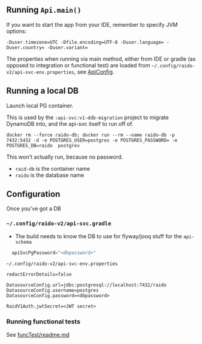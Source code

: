 
## Running `Api.main()`

If you want to start the app from your IDE, remember to specify JVM options:

`-Duser.timezone=UTC -Dfile.encoding=UTF-8 -Duser.language= -Duser.country= -Duser.variant=`

The properties when running via main method, either from IDE or gradle (as 
opposed to integration or functional test) are loaded from 
`~/.config/raido-v2/api-svc-env.properties`, see
[ApiConfig](/src/main/java/raido/spring/config/ApiConfig.java).

## Running a local DB

Launch local PG container.

This is used by the `:api-svc:v1-ddb-migration` project to migrate DynamoDB 
into, and the api-svc itself to run off of.

```
docker rm --force raido-db; docker run --rm --name raido-db -p 7432:5432 -d -e POSTGRES_USER=postgres -e POSTGRES_PASSWORD= -e POSTGRES_DB=raido  postgres

```
This won't actually run, because no password.
* `raid-db` is the container name
* `raido` is the database name

## Configuration

Once you've got a DB

### `~/.config/raido-v2/api-svc.gradle`
* The build needs to know the DB to use for flyway/jooq stuff for the 
  `api-schema`
```groovy
  apiSvcPgPassword="<dbpassword>"
```

`~/.config/raido-v2/api-svc-env.properties`
```properties
redactErrorDetails=false

DatasourceConfig.url=jdbc:postgresql://localhost:7432/raido
DatasourceConfig.username=postgres
DatasourceConfig.password=<dbpassword>

RaidV1Auth.jwtSecret=<JWT secret>
```


### Running functional tests

See [funcTest/readme.md](./src/funcTest/readme.md)
